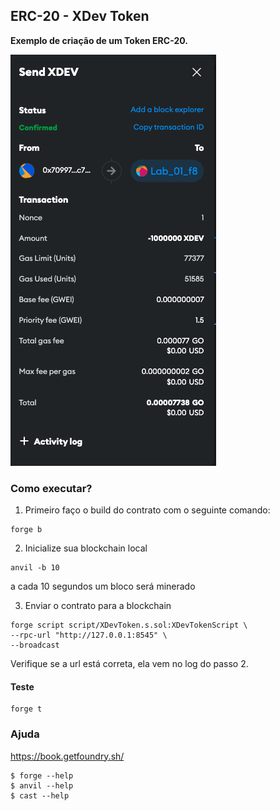 ## ERC-20 - XDev Token

**Exemplo de criação de um Token ERC-20.**

![Transfer screen](resources/transfer.png)

### Como executar?

1. Primeiro faço o build do contrato com o seguinte comando:

```shell
forge b
```

2. Inicialize sua blockchain local

```shell
anvil -b 10
```

a cada 10 segundos um bloco será minerado

3. Enviar o contrato para a blockchain

```shell
forge script script/XDevToken.s.sol:XDevTokenScript \
--rpc-url "http://127.0.0.1:8545" \
--broadcast
```
Verifique se a url está correta, ela vem no log do passo 2.

#### Teste

```shell
forge t
```

### Ajuda

https://book.getfoundry.sh/

```shell
$ forge --help
$ anvil --help
$ cast --help
```
